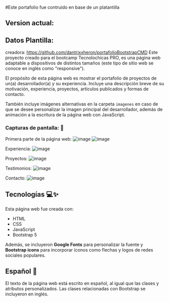 #Este portafolio fue contruido en base de un platantilla
## Version actual: 

## Datos Plantilla:
creadora: https://github.com/dantrixxheron/portafolioBootstrapCMD
Este proyecto creado para el bootcamp Tecnolochicas PRO, es una página web adaptable a dispositivos de distintos tamaños (este tipo de sitio web se conoce en inglés como "responsive"). 

El propósito de esta página web es mostrar el portafolio de proyectos de un(a) desarrollador(a) y su experiencia. Incluye una descripción breve de su motivación, experiencia, proyectos, artículos publicados y formas de contacto. 

También incluye imágenes alternativas en la carpeta `imagenes` en caso de que se desee personalizar la imagen principal del desarrollador, además de animación a la escritura de la página web con JavaScript.

### Capturas de pantalla: 📸

Primera parte de la página web:
![image](https://github.com/dantrixxheron/portafolio-ES/assets/123124430/f0d2e3ee-dfab-4781-929e-2cc130b58e52)
![image](https://github.com/dantrixxheron/portafolio-ES/assets/123124430/f434b91a-2f9f-44ae-9f11-4a4037c550ed)

Experiencia:
![image](https://github.com/dantrixxheron/portafolio-ES/assets/123124430/94d7aa64-a780-410b-b376-c400caf4407a)


Proyectos:
![image](https://github.com/dantrixxheron/portafolio-ES/assets/123124430/64ef9b50-19c9-4510-ab4d-be5161c7748a)


Testimonios:
![image](https://github.com/dantrixxheron/portafolio-ES/assets/123124430/3c215978-25a8-4228-918f-84b31f261eb9)


Contacto:
![image](https://github.com/dantrixxheron/portafolio-ES/assets/123124430/07dc4f45-15f6-4833-aafb-30222ec688f7)


## Tecnologías 💻✨

Esta página web fue creada con:

* HTML
* CSS
* JavaScript 
* Bootstrap 5

Además, se incluyeron **Google Fonts** para personalizar la fuente y **Bootstrap icons** para incorporar íconos como flechas y logos de redes sociales populares. 

## Español 💼

El texto de la página web está escrito en español, al igual que las clases y atributos personalizados. Las clases relacionadas con Bootstrap se incluyeron en inglés.
